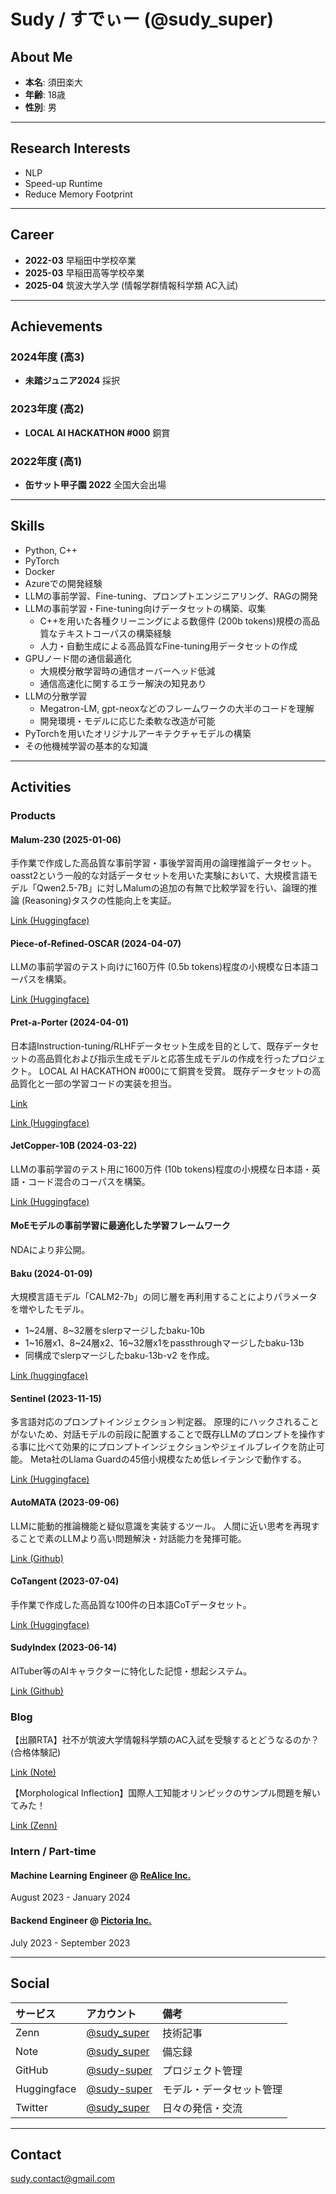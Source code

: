 # Sudy / すでぃー (@sudy_super)

## About Me
- **本名**: 須田楽大
- **年齢**: 18歳
- **性別**: 男

---

## Research Interests
- NLP
- Speed-up Runtime
- Reduce Memory Footprint

---

## Career
- **2022-03** 早稲田中学校卒業
- **2025-03** 早稲田高等学校卒業
- **2025-04** 筑波大学入学 (情報学群情報科学類 AC入試)

---

## Achievements

### 2024年度 (高3)
- **未踏ジュニア2024** 採択

### 2023年度 (高2)
- **LOCAL AI HACKATHON #000** 銅賞

### 2022年度 (高1)
- **缶サット甲子園 2022** 全国大会出場

---

## Skills
- Python, C++
- PyTorch
- Docker
- Azureでの開発経験
- LLMの事前学習、Fine-tuning、プロンプトエンジニアリング、RAGの開発
- LLMの事前学習・Fine-tuning向けデータセットの構築、収集
  - C++を用いた各種クリーニングによる数億件 (200b tokens)規模の高品質なテキストコーパスの構築経験
  - 人力・自動生成による高品質なFine-tuning用データセットの作成
- GPUノード間の通信最適化
  - 大規模分散学習時の通信オーバーヘッド低減
  - 通信高速化に関するエラー解決の知見あり
- LLMの分散学習
  - Megatron-LM, gpt-neoxなどのフレームワークの大半のコードを理解
  - 開発環境・モデルに応じた柔軟な改造が可能
- PyTorchを用いたオリジナルアーキテクチャモデルの構築
- その他機械学習の基本的な知識

---

## Activities

### Products

#### Malum-230 (2025-01-06)
手作業で作成した高品質な事前学習・事後学習両用の論理推論データセット。
oasst2という一般的な対話データセットを用いた実験において、大規模言語モデル「Qwen2.5-7B」に対しMalumの追加の有無で比較学習を行い、論理的推論 (Reasoning)タスクの性能向上を実証。

[Link (Huggingface)](https://huggingface.co/datasets/Manual-Dataset-Creation-Project/Malum-230)

#### Piece-of-Refined-OSCAR (2024-04-07)
LLMの事前学習のテスト向けに160万件 (0.5b tokens)程度の小規模な日本語コーパスを構築。

[Link (Huggingface)](https://huggingface.co/datasets/sudy-super/piece-of-refined-oscar)

#### Pret-a-Porter (2024-04-01)
日本語Instruction-tuning/RLHFデータセット生成を目的として、既存データセットの高品質化および指示生成モデルと応答生成モデルの作成を行ったプロジェクト。
LOCAL AI HACKATHON #000にて銅賞を受賞。
既存データセットの高品質化と一部の学習コードの実装を担当。

[Link](https://imminent-land-e64.notion.site/e569abd90c3f4f0586fa03e9d080193d?p=0d59f729b7444fa88b6ab1c5d232ea6e&pm=s)

[Link (Huggingface)](https://huggingface.co/datasets/sudy-super/oasst2-chat-5k-ja)

#### JetCopper-10B (2024-03-22)
LLMの事前学習のテスト用に1600万件 (10b tokens)程度の小規模な日本語・英語・コード混合のコーパスを構築。

[Link (Huggingface)](https://huggingface.co/datasets/sudy-super/JetCopper-10B)

#### MoEモデルの事前学習に最適化した学習フレームワーク
NDAにより非公開。

#### Baku (2024-01-09)
大規模言語モデル「CALM2-7b」の同じ層を再利用することによりパラメータを増やしたモデル。
- 1~24層、8~32層をslerpマージしたbaku-10b
- 1~16層x1、8~24層x2、16~32層x1をpassthroughマージしたbaku-13b
- 同構成でslerpマージしたbaku-13b-v2
を作成。

[Link (huggingface)](https://huggingface.co/sudy-super/baku-10b)

#### Sentinel (2023-11-15)
多言語対応のプロンプトインジェクション判定器。
原理的にハックされることがないため、対話モデルの前段に配置することで既存LLMのプロンプトを操作する事に比べて効果的にプロンプトインジェクションやジェイルブレイクを防止可能。
Meta社のLlama Guardの45倍小規模なため低レイテンシで動作する。

[Link (Huggingface)](https://huggingface.co/sudy-super/Sentinel)

#### AutoMATA (2023-09-06)
LLMに能動的推論機能と疑似意識を実装するツール。
人間に近い思考を再現することで素のLLMより高い問題解決・対話能力を発揮可能。

[Link (Github)](https://github.com/sudy-super/AutoMATA)

#### CoTangent (2023-07-04)
手作業で作成した高品質な100件の日本語CoTデータセット。

[Link (Huggingface)](https://huggingface.co/datasets/sudy-super/CoTangent)

#### SudyIndex (2023-06-14)
AITuber等のAIキャラクターに特化した記憶・想起システム。

[Link (Github)](https://github.com/sudy-super/SudyIndex)

### Blog
【出願RTA】社不が筑波大学情報科学類のAC入試を受験するとどうなるのか？(合格体験記)

[Link (Note)](https://note.com/sudy_super/n/nfdef95c9c403)

【Morphological Inflection】国際人工知能オリンピックのサンプル問題を解いてみた！

[Link (Zenn)](https://zenn.dev/sudy_super/articles/8bb74682009ff0)

### Intern / Part-time

#### Machine Learning Engineer @ [ReAlice Inc.](https://realice.jp/)
August 2023 - January 2024

#### Backend Engineer @ [Pictoria Inc.](https://www.pictoria.co.jp/)
July 2023 - September 2023

---

## Social
| サービス | アカウント | 備考 |
|:---|:---|:---|
| Zenn | [@sudy_super](https://zenn.dev/sudy_super) | 技術記事 |
| Note | [@sudy_super](https://note.com/sudy_super) | 備忘録 |
| GitHub | [@sudy-super](https://github.com/sudy-super) | プロジェクト管理 |
| Huggingface | [@sudy-super](https://huggingface.co/sudy-super) | モデル・データセット管理 |
| Twitter | [@sudy_super](https://twitter.com/sudy_super) | 日々の発信・交流 |

---

## Contact

sudy.contact@gmail.com
